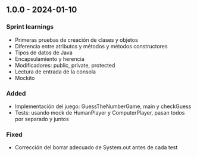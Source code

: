 ## 1.0.0 - 2024-01-10

### Sprint learnings

- Primeras pruebas de creación de clases y objetos
- Diferencia entre atributos y métodos y métodos constructores
- Tipos de datos de Java
- Encapsulamiento y herencia
- Modificadores: public, private, protected
- Lectura de entrada de la consola
- Mockito

### Added

- Implementación del juego: GuessTheNumberGame, main y checkGuess
- Tests: usando mock de HumanPlayer y ComputerPlayer, pasan todos por separado y juntos

### Fixed

- Corrección del borrar adecuado de System.out antes de cada test
